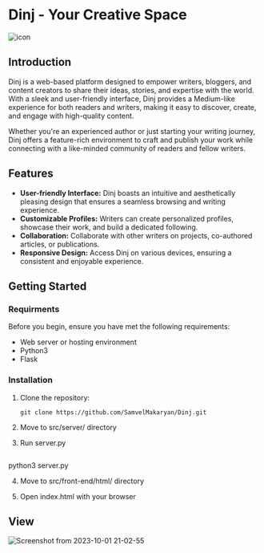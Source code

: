 # Dinj - Your Creative Space
![icon](https://github.com/SamvelMakaryan/Dinj/assets/123547362/d5656400-9d3f-4e31-b450-fcc4361ab161)

## Introduction

Dinj is a web-based platform designed to empower writers, bloggers, and content creators to share their ideas, stories, and expertise with the world. With a sleek and user-friendly interface, Dinj provides a Medium-like experience for both readers and writers, making it easy to discover, create, and engage with high-quality content.

Whether you're an experienced author or just starting your writing journey, Dinj offers a feature-rich environment to craft and publish your work while connecting with a like-minded community of readers and fellow writers.

## Features

- **User-friendly Interface:** Dinj boasts an intuitive and aesthetically pleasing design that ensures a seamless browsing and writing experience.
- **Customizable Profiles:** Writers can create personalized profiles, showcase their work, and build a dedicated following.
- **Collaboration:** Collaborate with other writers on projects, co-authored articles, or publications.
- **Responsive Design:** Access Dinj on various devices, ensuring a consistent and enjoyable experience.

## Getting Started

### Requirments

Before you begin, ensure you have met the following requirements:

- Web server or hosting environment
- Python3
- Flask

### Installation

1. Clone the repository:

   ```shell
   git clone https://github.com/SamvelMakaryan/Dinj.git

2. Move to src/server/ directory

3. Run server.py 
   ```shell
  python3 server.py

4. Move to src/front-end/html/ directory

5. Open index.html with your browser

## View
![Screenshot from 2023-10-01 21-02-55](https://github.com/SamvelMakaryan/Dinj/assets/123547362/4017142f-5886-415b-b52b-1539c34bb21f)
